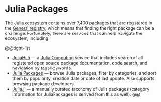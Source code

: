 # Julia Packages

The Julia ecosystem contains over 7,400 packages that are registered in the [General registry](https://github.com/JuliaRegistries/General), which means that finding the right package can be a challenge. Fortunately, there are services that can help navigate the ecosystem, including:

@@tight-list
* [JuliaHub](https://juliahub.com/ui/Packages) — a [Julia Computing](https://juliacomputing.com) service that includes search of all registered open source package documentation, code search, and navigation by tags/keywords.
* [Julia Packages](https://juliapackages.com) — browse Julia packages, filter by categories, and sort them by popularity, creation date or date of last update. Also supports browsing package developers.
* [Julia.jl](https://github.com/svaksha/Julia.jl) — a manually curated taxonomy of Julia packages (category information for JuliaPackages is derived from this as well).
@@
